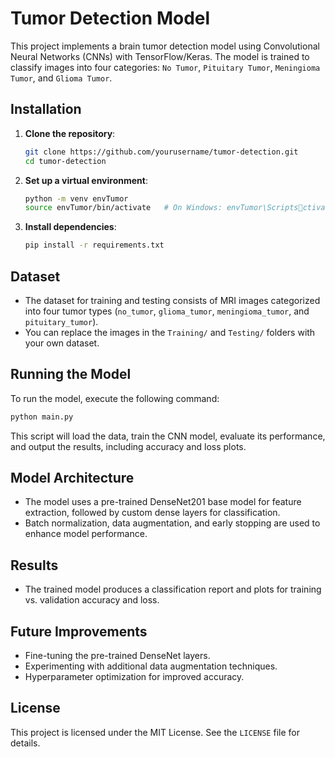
# Tumor Detection Model

This project implements a brain tumor detection model using Convolutional Neural Networks (CNNs) with TensorFlow/Keras. The model is trained to classify images into four categories: `No Tumor`, `Pituitary Tumor`, `Meningioma Tumor`, and `Glioma Tumor`.


## Installation

1. **Clone the repository**:
   ```bash
   git clone https://github.com/yourusername/tumor-detection.git
   cd tumor-detection
   ```

2. **Set up a virtual environment**:
   ```bash
   python -m venv envTumor
   source envTumor/bin/activate   # On Windows: envTumor\Scriptsctivate
   ```

3. **Install dependencies**:
   ```bash
   pip install -r requirements.txt
   ```

## Dataset

- The dataset for training and testing consists of MRI images categorized into four tumor types (`no_tumor`, `glioma_tumor`, `meningioma_tumor`, and `pituitary_tumor`).
- You can replace the images in the `Training/` and `Testing/` folders with your own dataset.

## Running the Model

To run the model, execute the following command:
```bash
python main.py
```

This script will load the data, train the CNN model, evaluate its performance, and output the results, including accuracy and loss plots.

## Model Architecture

- The model uses a pre-trained DenseNet201 base model for feature extraction, followed by custom dense layers for classification.
- Batch normalization, data augmentation, and early stopping are used to enhance model performance.

## Results

- The trained model produces a classification report and plots for training vs. validation accuracy and loss.

## Future Improvements

- Fine-tuning the pre-trained DenseNet layers.
- Experimenting with additional data augmentation techniques.
- Hyperparameter optimization for improved accuracy.

## License

This project is licensed under the MIT License. See the `LICENSE` file for details.
